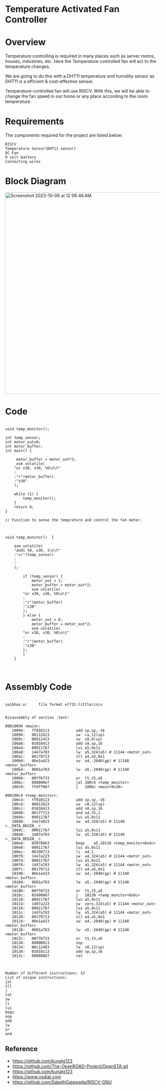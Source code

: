 # Temperature Activated Fan Controller
  

# Overview

Temperature controlling is required in many places such as server rooms, houses, industries, etc. Here the Temperature controlled fan will act to the temperature changes. 
  
We are going to do this with a DHT11 temperature and humidity sensor as DHT11 is a efficient & cost-effective sensor.  

Temperature-controlled fan will use RISCV. With this, we will be able to change the fan speed in our home or any place according to the room temperature. 


# Requirements 

The components required for the project are listed below:

```
RISCV  
Temperature Sensor(DHT11 sensor)
DC Fan  
9 volt battery
Connecting wires
```

# Block Diagram

<img width="652" alt="Screenshot 2023-10-06 at 12 06 46 AM" src="https://github.com/VaibhavTiwari-IIITB/temp_activated_fan_controller/assets/140998525/81e29efd-3b6d-4499-a3b1-07e18deb62f2">


# Code

```

void temp_monitor();

int temp_sensor; 
int motor_out=0; 
int motor_buffer;
int main() {

     motor_buffer = motor_out*2;
     asm volatile(
	"or x30, x30, %0\n\t" 
	:
	:"r"(motor_buffer)
	:"x30"
	);

    while (1) {
        temp_monitor();
    }
    return 0;
}

// Function to sense the temprature and control the fan motor.



void temp_monitor()  {
 
    asm volatile(
	"andi %0, x30, 1\n\t"
	:"=r"(temp_sensor)
	:
	:
	);

        if (temp_sensor) {
            motor_out = 1;
            motor_buffer = motor_out*2;
            asm volatile(
		"or x30, x30, %0\n\t" 
		:
		:"r"(motor_buffer)
		:"x30"
		);
        } else {
            motor_out = 0;
            motor_buffer = motor_out*2;
            asm volatile(
		"or x30, x30, %0\n\t" 
		:
		:"r"(motor_buffer)
		:"x30"
		);
        }
    }
	


```

# Assembly Code

```

vaibhav.o:     file format elf32-littleriscv


Disassembly of section .text:

00010094 <main>:
   10094:	ff010113          	add	sp,sp,-16
   10098:	00112623          	sw	ra,12(sp)
   1009c:	00812423          	sw	s0,8(sp)
   100a0:	01010413          	add	s0,sp,16
   100a4:	000117b7          	lui	a5,0x11
   100a8:	1447a783          	lw	a5,324(a5) # 11144 <motor_out>
   100ac:	00179713          	sll	a4,a5,0x1
   100b0:	80e1a423          	sw	a4,-2040(gp) # 11148 <motor_buffer>
   100b4:	8081a783          	lw	a5,-2040(gp) # 11148 <motor_buffer>
   100b8:	00ff6f33          	or	t5,t5,a5
   100bc:	008000ef          	jal	100c4 <temp_monitor>
   100c0:	ffdff06f          	j	100bc <main+0x28>

000100c4 <temp_monitor>:
   100c4:	ff010113          	add	sp,sp,-16
   100c8:	00812623          	sw	s0,12(sp)
   100cc:	01010413          	add	s0,sp,16
   100d0:	001f7713          	and	a4,t5,1
   100d4:	000117b7          	lui	a5,0x11
   100d8:	14e7a023          	sw	a4,320(a5) # 11140 <__DATA_BEGIN__>
   100dc:	000117b7          	lui	a5,0x11
   100e0:	1407a783          	lw	a5,320(a5) # 11140 <__DATA_BEGIN__>
   100e4:	02078663          	beqz	a5,10110 <temp_monitor+0x4c>
   100e8:	000117b7          	lui	a5,0x11
   100ec:	00100713          	li	a4,1
   100f0:	14e7a223          	sw	a4,324(a5) # 11144 <motor_out>
   100f4:	000117b7          	lui	a5,0x11
   100f8:	1447a783          	lw	a5,324(a5) # 11144 <motor_out>
   100fc:	00179713          	sll	a4,a5,0x1
   10100:	80e1a423          	sw	a4,-2040(gp) # 11148 <motor_buffer>
   10104:	8081a783          	lw	a5,-2040(gp) # 11148 <motor_buffer>
   10108:	00ff6f33          	or	t5,t5,a5
   1010c:	0240006f          	j	10130 <temp_monitor+0x6c>
   10110:	000117b7          	lui	a5,0x11
   10114:	1407a223          	sw	zero,324(a5) # 11144 <motor_out>
   10118:	000117b7          	lui	a5,0x11
   1011c:	1447a783          	lw	a5,324(a5) # 11144 <motor_out>
   10120:	00179713          	sll	a4,a5,0x1
   10124:	80e1a423          	sw	a4,-2040(gp) # 11148 <motor_buffer>
   10128:	8081a783          	lw	a5,-2040(gp) # 11148 <motor_buffer>
   1012c:	00ff6f33          	or	t5,t5,a5
   10130:	00000013          	nop
   10134:	00c12403          	lw	s0,12(sp)
   10138:	01010113          	add	sp,sp,16
   1013c:	00008067          	ret



```


```
Number of different instructions: 13
List of unique instructions:
jal
sll
j
ret
sw
li
lui
beqz
nop
add
lw
or
and
```



## Reference
* https://github.com/kunalg123
* https://github.com/The-OpenROAD-Project/OpenSTA.git
* https://github.com/kunalg123
* https://www.vsdiat.com
* https://github.com/SakethGajawada/RISCV-GNU



